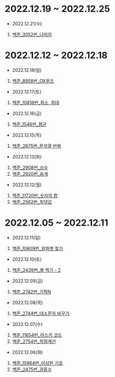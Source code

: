 # 2022.12.19 ~ 2022.12.25

- 2022.12.21(수)
1) [백준_3052번_나머지](https://github.com/YUMIN113/algorithmStudy/blob/main/%EB%B0%B1%EC%A4%80/Bronze/3052.%E2%80%85%EB%82%98%EB%A8%B8%EC%A7%80/%EB%82%98%EB%A8%B8%EC%A7%80.java)

# 2022.12.12 ~ 2022.12.18

- 2022.12.18(일)
1) [백준_8958번_OX퀴즈](https://github.com/YUMIN113/algorithmStudy/blob/main/%EB%B0%B1%EC%A4%80/Bronze/8958.%E2%80%85OX%ED%80%B4%EC%A6%88/OX%ED%80%B4%EC%A6%88.java)

- 2022.12.17(토)
1) [백준_10818번_최소, 최대](https://github.com/YUMIN113/algorithmStudy/blob/main/%EB%B0%B1%EC%A4%80/Bronze/10818.%E2%80%85%EC%B5%9C%EC%86%8C%EF%BC%8C%E2%80%85%EC%B5%9C%EB%8C%80/%EC%B5%9C%EC%86%8C%EF%BC%8C%E2%80%85%EC%B5%9C%EB%8C%80.java)

- 2022.12.16(금)
1) [백준_1546번_평균](https://github.com/YUMIN113/algorithmStudy/blob/main/%EB%B0%B1%EC%A4%80/Bronze/1546.%E2%80%85%ED%8F%89%EA%B7%A0/%ED%8F%89%EA%B7%A0.java)

- 2022.12.15(목)
1) [백준_2675번_문자열 반복](https://github.com/YUMIN113/algorithmStudy/blob/main/%EB%B0%B1%EC%A4%80/Bronze/2675.%E2%80%85%EB%AC%B8%EC%9E%90%EC%97%B4%E2%80%85%EB%B0%98%EB%B3%B5/%EB%AC%B8%EC%9E%90%EC%97%B4%E2%80%85%EB%B0%98%EB%B3%B5.java)

- 2022.12.13(화)
1) [백준_2908번_상수](https://github.com/YUMIN113/algorithmStudy/blob/main/%EB%B0%B1%EC%A4%80/Bronze/2908.%E2%80%85%EC%83%81%EC%88%98/%EC%83%81%EC%88%98.java)
2) [백준_2920번_음계](https://github.com/YUMIN113/algorithmStudy/blob/main/%EB%B0%B1%EC%A4%80/Bronze/2920.%E2%80%85%EC%9D%8C%EA%B3%84/%EC%9D%8C%EA%B3%84.java)

- 2022.12.12(월)
1) [백준_11720번_숫자의 합](https://github.com/YUMIN113/algorithmStudy/blob/main/%EB%B0%B1%EC%A4%80/Bronze/11720.%E2%80%85%EC%88%AB%EC%9E%90%EC%9D%98%E2%80%85%ED%95%A9/%EC%88%AB%EC%9E%90%EC%9D%98%E2%80%85%ED%95%A9.java)
2) [백준_2562번_최댓값](https://github.com/YUMIN113/algorithmStudy/blob/main/%EB%B0%B1%EC%A4%80/Bronze/2562.%E2%80%85%EC%B5%9C%EB%8C%93%EA%B0%92/%EC%B5%9C%EB%8C%93%EA%B0%92.java)

# 2022.12.05 ~ 2022.12.11

- 2022.12.11(일)
1) [백준_10809번_알파벳 찾기](https://github.com/YUMIN113/algorithmStudy/blob/main/%EB%B0%B1%EC%A4%80/Bronze/10809.%E2%80%85%EC%95%8C%ED%8C%8C%EB%B2%B3%E2%80%85%EC%B0%BE%EA%B8%B0/%EC%95%8C%ED%8C%8C%EB%B2%B3%E2%80%85%EC%B0%BE%EA%B8%B0.java)

- 2022.12.10(토)
1) [백준_2439번_별 찍기 - 2](https://github.com/YUMIN113/algorithmStudy/blob/main/%EB%B0%B1%EC%A4%80/Bronze/2439.%E2%80%85%EB%B3%84%E2%80%85%EC%B0%8D%EA%B8%B0%E2%80%85%EF%BC%8D%E2%80%852/%EB%B3%84%E2%80%85%EC%B0%8D%EA%B8%B0%E2%80%85%EF%BC%8D%E2%80%852.java)

- 2022.12.09(금)
1) [백준_2742번_기찍N](https://github.com/YUMIN113/algorithmStudy/blob/main/%EB%B0%B1%EC%A4%80/Bronze/2742.%E2%80%85%EA%B8%B0%EC%B0%8D%E2%80%85N/%EA%B8%B0%EC%B0%8D%E2%80%85N.java)

- 2022.12.08(목)
1) [백준_2744번_대소문자 바꾸기](https://github.com/YUMIN113/algorithmStudy/blob/main/%EB%B0%B1%EC%A4%80/Bronze/2744.%E2%80%85%EB%8C%80%EC%86%8C%EB%AC%B8%EC%9E%90%E2%80%85%EB%B0%94%EA%BE%B8%EA%B8%B0/%EB%8C%80%EC%86%8C%EB%AC%B8%EC%9E%90%E2%80%85%EB%B0%94%EA%BE%B8%EA%B8%B0.java)

- 2022.12.07(수)
1) [백준_11654번_아스키 코드](https://github.com/YUMIN113/algorithmStudy/blob/main/%EB%B0%B1%EC%A4%80/Bronze/11654.%E2%80%85%EC%95%84%EC%8A%A4%ED%82%A4%E2%80%85%EC%BD%94%EB%93%9C/%EC%95%84%EC%8A%A4%ED%82%A4%E2%80%85%EC%BD%94%EB%93%9C.java)
2) [백준_2754번_학점계산](https://github.com/YUMIN113/algorithmStudy/blob/main/%EB%B0%B1%EC%A4%80/Bronze/2754.%E2%80%85%ED%95%99%EC%A0%90%EA%B3%84%EC%82%B0/%ED%95%99%EC%A0%90%EA%B3%84%EC%82%B0.java)

- 2022.12.06(화)
1) [백준_15964번_이상한 기호](https://github.com/YUMIN113/algorithmStudy/blob/main/%EB%B0%B1%EC%A4%80/Bronze/15964.%E2%80%85%EC%9D%B4%EC%83%81%ED%95%9C%E2%80%85%EA%B8%B0%ED%98%B8/%EC%9D%B4%EC%83%81%ED%95%9C%E2%80%85%EA%B8%B0%ED%98%B8.java)
2) [백준_2475번_검증수](https://github.com/YUMIN113/algorithmStudy/blob/main/%EB%B0%B1%EC%A4%80/Bronze/2475.%E2%80%85%EA%B2%80%EC%A6%9D%EC%88%98/%EA%B2%80%EC%A6%9D%EC%88%98.java)
